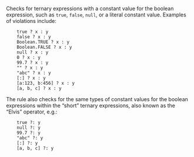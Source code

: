 Checks for ternary expressions with a constant value for the boolean
expression, such as `true`, `false`, `null`, or a literal constant
value. Examples of violations include:

        true ? x : y
        false ? x : y
        Boolean.TRUE ? x : y
        Boolean.FALSE ? x : y
        null ? x : y
        0 ? x : y
        99.7 ? x : y
        "" ? x : y
        "abc" ? x : y
        [:] ? x : y
        [a:123, b:456] ? x : y
        [a, b, c] ? x : y

The rule also checks for the same types of constant values for the
boolean expressions within the “short” ternary expressions, also known
as the “Elvis” operator, e.g.:

        true ?: y
        null ?: y
        99.7 ?: y
        "abc" ?: y
        [:] ?: y
        [a, b, c] ?: y
